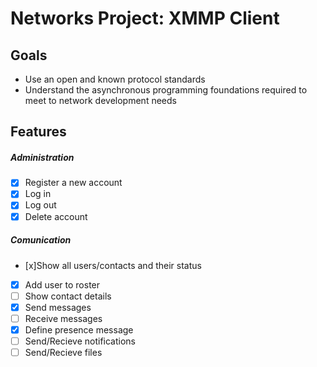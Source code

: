 # Networks Project: XMMP Client

## Goals
- Use an open and known protocol standards
- Understand the asynchronous programming foundations required to meet to network development needs

## Features
##### Administration
- [x] Register a new account
- [x] Log in
- [x] Log out
- [x] Delete account
##### Comunication
- [x]Show all users/contacts and their status
- [x] Add user to roster
- [ ] Show contact details
- [x] Send messages
- [ ] Receive messages
- [x] Define presence message
- [ ] Send/Recieve notifications
- [ ] Send/Recieve files
